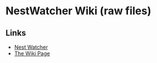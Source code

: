 # NestWatcher Wiki (raw files)

## Links
- [Nest Watcher](https://www.github.com/m4d40/nestwatcher/)
- [The Wiki Page](https://ccev.github.io/nestwatcher/)